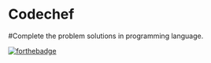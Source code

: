 # Codechef
#Complete the problem solutions in programming language.

[![forthebadge](https://forthebadge.com/images/badges/fuck-it-ship-it.svg)](https://forthebadge.com)
